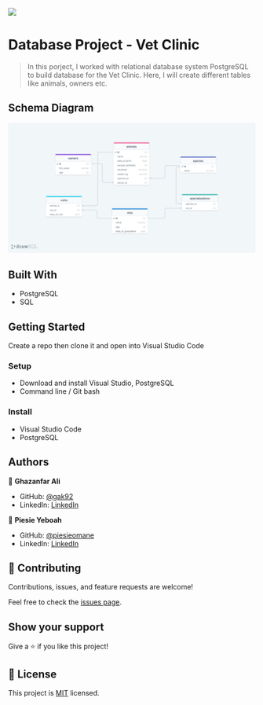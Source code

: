 ![](https://img.shields.io/badge/Microverse-blueviolet)

# Database Project - Vet Clinic

> In this porject, I worked with relational database system PostgreSQL to build database for the Vet Clinic. Here, I will create different tables like animals, owners etc.

## Schema Diagram

![vet_clinic db diagram](./drawSQL-export-2022-09-20_17_19.png)

## Built With

- PostgreSQL
- SQL

## Getting Started

Create a repo then clone it and open into Visual Studio Code

### Setup

- Download and install Visual Studio, PostgreSQL
- Command line / Git bash

### Install

- Visual Studio Code
- PostgreSQL

## Authors

👤 **Ghazanfar Ali**

- GitHub: [@gak92](https://github.com/gak92)
- LinkedIn: [LinkedIn](https://www.linkedin.com/in/ghazanfar-ali-9a4998a/)

👤 **Piesie Yeboah**

- GitHub: [@piesieomane](https://github.com/piesieomane)
- LinkedIn: [LinkedIn](https://www.linkedin.com/in/piesieomane/)

## 🤝 Contributing

Contributions, issues, and feature requests are welcome!

Feel free to check the [issues page](../../issues/).

## Show your support

Give a ⭐️ if you like this project!

## 📝 License

This project is [MIT](./MIT.md) licensed.
